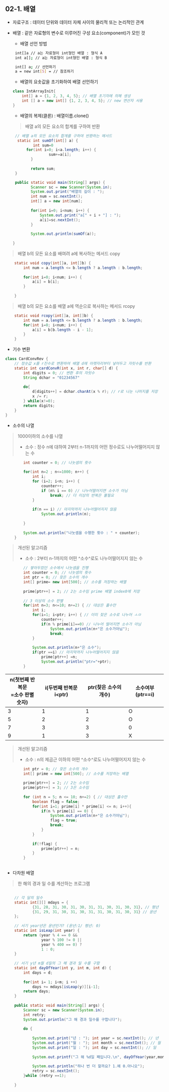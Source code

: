 ## 02-1. 배열
- 자료구조 : 데이터 단위와 데이터 자체 사이의 물리적 또는 논리적인 관계
- 배열 : 같은 자료형의 변수로 이루어진 구성 요소(component)가 모인 것
   - 배열 선언 방법
   ```sh
    int[]a // a는 자료형이 int형인 배열 : 형식 A
    int a[]; // a는 자료형이 int형인 배열 : 형식 B
    ```
  
   ```sh
    int[] a; // 선언하기
    a = new int[5] = // 참조하기
   ```
  
   - 배열의 요솟값을 초기화하여 배열 선언하기
    ```java
    class IntArrayInit{
        int[] a = {1, 2, 3, 4, 5}; // 배열 초기자에 의해 생성
        int [] a = new int[] {1, 2, 3, 4, 5}; // new 연산자 사용
    }
    ```
  
   - 배열의 복제(클론) : 배열이름.clone()
   
   
   > 배열 a의 모든 요소의 합계를 구하여 반환


    ```java
	 // 배열 a의 모든 요소의 합계를 구하여 반환하는 메서드
	  static int sumOf(int[] a) {
	         int sum=0
          for(int i=0; i<a.length; i++) {
			        sum+=a[i];
		    }
		
		    return sum;
	 }

	 public static void main(String[] args) {
            Scanner sc = new Scanner(System.in);
            System.out.print("배열의 길이 : ");
            int num = sc.nextInt();
            int[] a = new int[num];
            
            for(int i=0; i<num; i++) {
                System.out.print("a[" + i + "] : ");
                a[i]=sc.nextInt();
            }
            
            System.out.println(sumOf(a));
		
	}
    ```

>배열 b의 모든 요소를 배여려 a에 복사하는 메서드 copy
```java
	static void copy(int[]a, int[]b) {
		int num = a.length <= b.length ? a.length : b.length;
		
		for(int i=0; i<num; i++) {
			a[i] = b[i];
		}
		
	}
```

>배열 b의 모든 요소를 배열 a에 역순으로 복사하는 메서드 rcopy
```java
	static void rcopy(int[]a, int[]b) {
		int num = a.length <= b.length ? a.length : b.length;
		for(int i=0; i<num; i++) {
			a[i] = b[b.length - i - 1];
		}
	}

```

    
- 기수 변환


```java
class CardConvRev {
    // 정숫값 x를 r진수로 변환하여 배열 d에 아랫자리부터 넣어두고 자릿수를 반환
    static int cardConvR(int x, int r, char[] d) {
        int digits = 0; // 변환 후의 자릿수
        String dchar = "01234567"
    
        do{
            d[digits++] = dchar.charAt(x % r); // r로 나눈 나머지를 저장
            x /= r;
        } while(x!=0);
        return digits;
    }
}

```

- 소수의 나열

> 1000이하의 소수를 나열
>  - 소수 : 정수 n에 대하여 2부터 n-1까지의 어떤 정수로도 나누어떨어지지 않는 수
```java
		int counter = 0; // 나눗셈의 횟수
		
		for(int n=2 ; n<=1000; n++) {
			int i;
			for (i=2; i<n; i++) {
				counter++;
				if (n% i == 0) // 나누어떨어지면 소수가 아님
					break; // 더 이상의 반복은 불필요
			}
			
			if(n == i) // 마지막까지 나누어떨어지지 않음
				System.out.println(n);
			
		}
		
		System.out.println("나눗셈을 수행한 횟수 : " + counter);
	}
```

> 개선된 알고리즘
>  - 소수 : 2부터 n-1까지의 어떤 ^소수^로도 나누어떨어지지 않는 수
```java
		// 쌓아두었던 소수에서 나눗셈을 진행
		int counter = 0; // 나눗셈의 횟수
		int ptr = 0; // 찾은 소수의 개수
		int[] prime= new int[500]; // 소수를 저장하는 배열
		
		prime[ptr++] = 2; // 2는 소수임 prime 배열 index0에 저장
		
		// 3 이상의 소수 판별
		for(int n=3; n<=10; n+=2) { // 대상은 홀수만
			int i;
			for(i=1; i<ptr; i++) { // 이미 찾은 소수로 나누어 ㅗㅁ
				counter++;
				if(n % prime[i]==0) // 나누어 떨어지면 소수가 아님
					System.out.println(n+"은 소수가아님");
					break;
			}
			
			System.out.println(n+"은 소수");
			if(ptr ==i) // 마지막까지 나누어떨어지지 않음
				prime[ptr++] =n;
				System.out.println("ptr="+ptr);
		}

```
|n(첫번째 반복문<br>=소수 판별 숫자)|i(두번째 반복문 i<ptr)|ptr(찾은 소수의 개수)|소수여부(ptr==i)|
|---|---|---|---|
|3|1|1|O|
|5|2|2|O|
|7|3|3|0|
|9|1|3|X|




> 개선된 알고리즘
>  - 소수 : n의 제곱근 이하의 어떤 ^소수^로도 나누어떨어지지 않는 수
```java
		int ptr = 0; // 찾은 소수의 개수
		int[] prime = new int[500]; // 소수를 저장하는 배열
		
		prime[ptr++] = 2; // 2는 소수임
		prime[ptr++] = 3; // 3은 소수임
		
		for (int n = 5; n <= 10; n+=2) { // 대상은 홀수만
			boolean flag = false;
			for(int i=1; prime[i] * prime[i] <= n; i++){
				if(n % prime[i] == 0) {
					System.out.println(n+"은 소수가아님");
					flag = true;
					break;
				}
			}
			
			if(!flag) {
				prime[ptr++] = n;
			}
		}
	
```

- 다차원 배열
> 한 해의 경과 일 수를 계산하는 프로그램
```java
	
	// 각 달의 일수
	static int[][] mdays = {
		    {31, 28, 31, 30, 31, 30, 31, 31, 30, 31, 30, 31}, // 평년
		    {31, 29, 31, 30, 31, 30, 31, 31, 30, 31, 30, 31} // 윤년
	};
	
	// 서기 year년은 윤년인가? (윤년:1/ 평년: 0)
	static int isLeap(int year) {
		return (year % 4 == 0 && 
				year % 100 != 0 || 
				year % 400 == 0) ? 
				1 : 0;
	}
	
	// 서기 y년 m월 d일의 그 해 경과 일 수를 구함
	static int dayOfYear(int y, int m, int d) {
		int days = d;
		
		for(int i= 1; i<m; i ++)
			days += mdays[isLeap(y)][i-1];
		return days;
	}
	
	public static void main(String[] args) {
		Scanner sc = new Scanner(System.in);
		int retry;
		System.out.println("그 해 경과 일수를 구합니다");
		
		do {
			
			System.out.print("년 : "); int year = sc.nextInt(); // 년
			System.out.print("월 : "); int month = sc.nextInt(); // 월
			System.out.print("일 : "); int day = sc.nextInt(); // 일
			
			System.out.printf("그 해 %d일 째입니다.\n", dayOfYear(year,month,day));
			
			System.out.println("하나 번 더 할까요? 1.예 0.아니오");
			retry = sc.nextInt();
		}while (retry ==1);
		
	}
```

